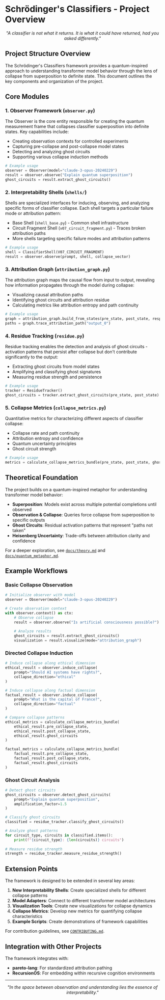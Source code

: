 # Schrödinger's Classifiers - Project Overview

<div align="center">

*"A classifier is not what it returns. It is what it could have returned, had you asked differently."*

</div>

## Project Structure Overview

The Schrödinger's Classifiers framework provides a quantum-inspired approach to understanding transformer model behavior through the lens of collapse from superposition to definite state. This document outlines the key components and organization of the project.

## Core Modules

### 1. Observer Framework (`observer.py`)

The Observer is the core entity responsible for creating the quantum measurement frame that collapses classifier superposition into definite states. Key capabilities include:

- Creating observation contexts for controlled experiments
- Capturing pre-collapse and post-collapse model states
- Detecting and analyzing ghost circuits
- Supporting various collapse induction methods

```python
# Example usage
observer = Observer(model="claude-3-opus-20240229")
result = observer.observe("Explain quantum superposition")
ghost_circuits = result.extract_ghost_circuits()
```

### 2. Interpretability Shells (`shells/`)

Shells are specialized interfaces for inducing, observing, and analyzing specific forms of classifier collapse. Each shell targets a particular failure mode or attribution pattern:

- Base Shell (`shell_base.py`) - Common shell infrastructure
- Circuit Fragment Shell (`v07_circuit_fragment.py`) - Traces broken attribution paths
- More shells targeting specific failure modes and attribution patterns

```python
# Example usage
shell = ClassifierShell(V07_CIRCUIT_FRAGMENT)
result = observer.observe(prompt, shell, collapse_vector)
```

### 3. Attribution Graph (`attribution_graph.py`)

The attribution graph maps the causal flow from input to output, revealing how information propagates through the model during collapse:

- Visualizing causal attribution paths
- Identifying ghost circuits and attribution residue
- Calculating metrics like attribution entropy and path continuity

```python
# Example usage
graph = attribution_graph.build_from_states(pre_state, post_state, response)
paths = graph.trace_attribution_path("output_0")
```

### 4. Residue Tracking (`residue.py`)

Residue tracking enables the detection and analysis of ghost circuits - activation patterns that persist after collapse but don't contribute significantly to the output:

- Extracting ghost circuits from model states
- Amplifying and classifying ghost signatures
- Measuring residue strength and persistence

```python
# Example usage
tracker = ResidueTracker()
ghost_circuits = tracker.extract_ghost_circuits(pre_state, post_state)
```

### 5. Collapse Metrics (`collapse_metrics.py`)

Quantitative metrics for characterizing different aspects of classifier collapse:

- Collapse rate and path continuity
- Attribution entropy and confidence
- Quantum uncertainty principles
- Ghost circuit strength

```python
# Example usage
metrics = calculate_collapse_metrics_bundle(pre_state, post_state, ghost_circuits)
```

## Theoretical Foundation

The project builds on a quantum-inspired metaphor for understanding transformer model behavior:

- **Superposition**: Models exist across multiple potential completions until observed
- **Observation & Collapse**: Queries force collapse from superposition to specific outputs
- **Ghost Circuits**: Residual activation patterns that represent "paths not taken"
- **Heisenberg Uncertainty**: Trade-offs between attribution clarity and confidence

For a deeper exploration, see [`docs/theory.md`](docs/theory.md) and [`docs/quantum_metaphor.md`](docs/quantum_metaphor.md).

## Example Workflows

### Basic Collapse Observation

```python
# Initialize observer with model
observer = Observer(model="claude-3-opus-20240229")

# Create observation context
with observer.context() as ctx:
    # Observe collapse
    result = observer.observe("Is artificial consciousness possible?")
    
    # Analyze results
    ghost_circuits = result.extract_ghost_circuits()
    visualization = result.visualize(mode="attribution_graph")
```

### Directed Collapse Induction

```python
# Induce collapse along ethical dimension
ethical_result = observer.induce_collapse(
    prompt="Should AI systems have rights?",
    collapse_direction="ethical"
)

# Induce collapse along factual dimension
factual_result = observer.induce_collapse(
    prompt="What is the capital of France?",
    collapse_direction="factual"
)

# Compare collapse patterns
ethical_metrics = calculate_collapse_metrics_bundle(
    ethical_result.pre_collapse_state,
    ethical_result.post_collapse_state,
    ethical_result.ghost_circuits
)

factual_metrics = calculate_collapse_metrics_bundle(
    factual_result.pre_collapse_state,
    factual_result.post_collapse_state,
    factual_result.ghost_circuits
)
```

### Ghost Circuit Analysis

```python
# Detect ghost circuits
ghost_circuits = observer.detect_ghost_circuits(
    prompt="Explain quantum superposition",
    amplification_factor=1.5
)

# Classify ghost circuits
classified = residue_tracker.classify_ghost_circuits()

# Analyze ghost patterns
for circuit_type, circuits in classified.items():
    print(f"{circuit_type}: {len(circuits)} circuits")
    
# Measure residue strength
strength = residue_tracker.measure_residue_strength()
```

## Extension Points

The framework is designed to be extended in several key areas:

1. **New Interpretability Shells**: Create specialized shells for different collapse patterns
2. **Model Adapters**: Connect to different transformer model architectures
3. **Visualization Tools**: Create new visualizations for collapse dynamics
4. **Collapse Metrics**: Develop new metrics for quantifying collapse characteristics
5. **Example Scripts**: Create demonstrations of framework capabilities

For contribution guidelines, see [`CONTRIBUTING.md`](CONTRIBUTING.md).

## Integration with Other Projects

The framework integrates with:

- **pareto-lang**: For standardized attribution pathing
- **RecursionOS**: For embedding within recursive cognition environments

---

<div align="center">

*"In the space between observation and understanding lies the essence of interpretability."*

</div>
